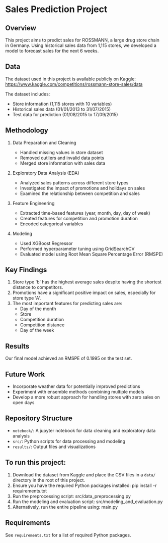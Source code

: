# Sales Prediction Project

## Overview
This project aims to predict sales for ROSSMANN, a large drug store chain in Germany. Using historical sales data from 1,115 stores, we developed a model to forecast sales for the next 6 weeks.

## Data
The dataset used in this project is available publicly on Kaggle: https://www.kaggle.com/competitions/rossmann-store-sales/data

The dataset includes:
- Store information (1,115 stores with 10 variables)
- Historical sales data (01/01/2013 to 31/07/2015)
- Test data for prediction (01/08/2015 to 17/09/2015)

## Methodology
1. Data Preparation and Cleaning
   - Handled missing values in store dataset
   - Removed outliers and invalid data points
   - Merged store information with sales data

2. Exploratory Data Analysis (EDA)
   - Analyzed sales patterns across different store types
   - Investigated the impact of promotions and holidays on sales
   - Examined the relationship between competition and sales

3. Feature Engineering
   - Extracted time-based features (year, month, day, day of week)
   - Created features for competition and promotion duration
   - Encoded categorical variables

4. Modeling
   - Used XGBoost Regressor
   - Performed hyperparameter tuning using GridSearchCV
   - Evaluated model using Root Mean Square Percentage Error (RMSPE)

## Key Findings
1. Store type 'b' has the highest average sales despite having the shortest distance to competitors.
2. Promotions have a significant positive impact on sales, especially for store type 'A'.
3. The most important features for predicting sales are:
   - Day of the month
   - Store
   - Competition duration
   - Competition distance
   - Day of the week

## Results
Our final model achieved an RMSPE of 0.1995 on the test set.

## Future Work
- Incorporate weather data for potentially improved predictions
- Experiment with ensemble methods combining multiple models
- Develop a more robust approach for handling stores with zero sales on open days

## Repository Structure
- `notebook/`: A jupyter notebook for data cleaning and exploratory data analysis
- `src/`: Python scripts for data processing and modeling
- `results/`: Output files and visualizations

## To run this project:
1. Download the dataset from Kaggle and place the CSV files in a `data/` directory in the root of this project.
2. Ensure you have the required Python packages installed: pip install -r requirements.txt
3. Run the preprocessing script: src/data_preprocessing.py
4. Run the modeling and evaluation script: src/modeling_and_evaluation.py
5. Alternatively, run the entire pipeline using: main.py
   
## Requirements
See `requirements.txt` for a list of required Python packages.
